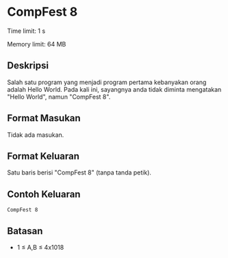 # CompFest 8

Time limit: 1 s

Memory limit: 64 MB

## Deskripsi

Salah satu program yang menjadi program pertama kebanyakan orang adalah Hello World. Pada kali ini, sayangnya anda tidak diminta mengatakan "Hello World", namun "CompFest 8".

## Format Masukan

Tidak ada masukan.

## Format Keluaran

Satu baris berisi "CompFest 8" (tanpa tanda petik).

## Contoh Keluaran

    CompFest 8

## Batasan

- 1 ≤ A,B ≤ 4x1018

